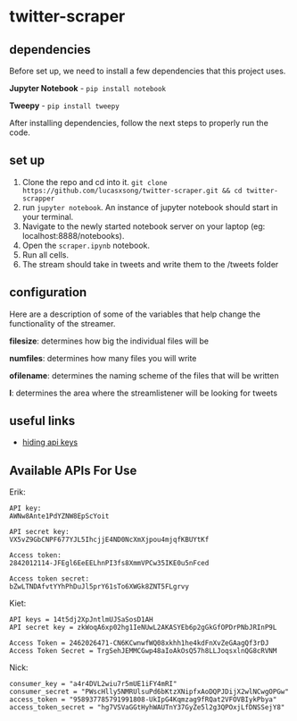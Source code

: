 # twitter-scraper

## dependencies

Before set up, we need to install a few dependencies that this project uses.

**Jupyter Notebook** - `pip install notebook`

**Tweepy** - `pip install tweepy`

After installing dependencies, follow the next steps to properly run the code.

## set up
 
1. Clone the repo and cd into it. `git clone https://github.com/lucasxsong/twitter-scraper.git && cd twitter-scrapper`
2. run `jupyter notebook`. An instance of jupyter notebook should start in your terminal.
3. Navigate to the newly started notebook server on your laptop (eg: localhost:8888/notebooks).
4. Open the `scraper.ipynb` notebook.
5. Run all cells.
6. The stream should take in tweets and write them to the /tweets folder

## configuration

Here are a description of some of the variables that help change the functionality of the streamer. 

**filesize**: determines how big the individual files will be

**numfiles**: determines how many files you will write 

**ofilename**: determines the naming scheme of the files that will be written

**l**: determines the area where the streamlistener will be looking for tweets

## useful links 

- [hiding api keys](https://towardsdatascience.com/how-to-hide-your-api-keys-in-python-fb2e1a61b0a0)



## Available APIs For Use

Erik:

    API key:
    AWNw8Ante1PdYZNW8EpScYoit

    API secret key:
    VX5vZ9GbCNPF677YJL5IhcjjE4ND0NcXmXjpou4mjqfKBUYtKf

    Access token:
    2842012114-JFEgl6EeEELhnPI3fs8XmmVPCw35IKE0u5nFced

    Access token secret:
    bZwLTNDAfvtYYhPhDuJl5prY61sTo6XWGk8ZNT5FLgrvy
    
Kiet: 
    
    API keys = 14t5dj2XpJntlmUJSaSosD1AH
    API secret key = zkWoqA6xp02hg1IeNUwL2AKASYEb6p2gGkGfOPDrPNbJRInP9L
    
    Access Token = 2462026471-CN6KCwnwfWQ08xkhh1he4kdFnXvZeGAagQf3rDJ
    Access Token Secret = TrgSehJEMMCGwp48aIoAkOsQ57h8LLJoqsxlnQG8cRVNM

Nick:
```
consumer_key = "a4r4DVL2wiu7r5mUE1iFY4mRI"
consumer_secret = "PWscHlly5NMRUlsuPd6bKtzXNipfxAoDQPJDijX2wlNCwgOPGw"
access_token = "958937785791991808-UkIpG4Kqmzag9fRQat2VFOVBIykPbya"
access_token_secret = "hg7VSVaGGtHyhWAUTnY37GyZe5l2g3QPOxjLfDNSSejY8"
```

